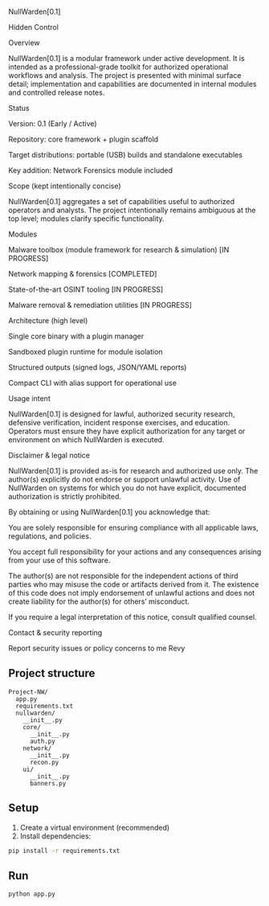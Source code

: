 NullWarden[0.1]

Hidden Control

Overview

NullWarden[0.1] is a modular framework under active development. It is intended as a professional-grade toolkit for authorized operational workflows and analysis. The project is presented with minimal surface detail; implementation and capabilities are documented in internal modules and controlled release notes.

Status

Version: 0.1 (Early / Active)

Repository: core framework + plugin scaffold

Target distributions: portable (USB) builds and standalone executables

Key addition: Network Forensics module included

Scope (kept intentionally concise)

NullWarden[0.1] aggregates a set of capabilities useful to authorized operators and analysts. The project intentionally remains ambiguous at the top level; modules clarify specific functionality.

Modules

Malware toolbox (module framework for research & simulation) [IN PROGRESS]

Network mapping & forensics [COMPLETED]

State-of-the-art OSINT tooling [IN PROGRESS]

Malware removal & remediation utilities [IN PROGRESS]

Architecture (high level)

Single core binary with a plugin manager

Sandboxed plugin runtime for module isolation

Structured outputs (signed logs, JSON/YAML reports)

Compact CLI with alias support for operational use

Usage intent

NullWarden[0.1] is designed for lawful, authorized security research, defensive verification, incident response exercises, and education. Operators must ensure they have explicit authorization for any target or environment on which NullWarden is executed.

Disclaimer & legal notice

NullWarden[0.1] is provided as-is for research and authorized use only. The author(s) explicitly do not endorse or support unlawful activity. Use of NullWarden on systems for which you do not have explicit, documented authorization is strictly prohibited.

By obtaining or using NullWarden[0.1] you acknowledge that:

You are solely responsible for ensuring compliance with all applicable laws, regulations, and policies.

You accept full responsibility for your actions and any consequences arising from your use of this software.

The author(s) are not responsible for the independent actions of third parties who may misuse the code or artifacts derived from it. The existence of this code does not imply endorsement of unlawful actions and does not create liability for the author(s) for others’ misconduct.

If you require a legal interpretation of this notice, consult qualified counsel.

Contact & security reporting

Report security issues or policy concerns to me Revy

Project structure
-----------------

```
Project-NW/
  app.py
  requirements.txt
  nullwarden/
    __init__.py
    core/
      __init__.py
      auth.py
    network/
      __init__.py
      recon.py
    ui/
      __init__.py
      banners.py
```

Setup
-----

1. Create a virtual environment (recommended)
2. Install dependencies:

```bash
pip install -r requirements.txt
```

Run
---

```bash
python app.py
```